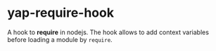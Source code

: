 # yap-require-hook
A hook to __require__ in nodejs. The hook allows to add context variables before loading a module by `require`.
